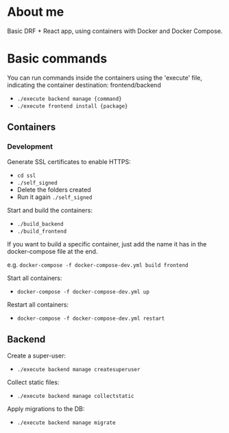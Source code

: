 # About me
Basic DRF + React app, using containers with Docker and Docker Compose.

# Basic commands

You can run commands inside the containers using the 'execute' file, indicating the container destination: frontend/backend
 - `./execute backend manage {command}`
 - `./execute frontend install {package}`

## Containers
### Development

Generate SSL certificates to enable HTTPS:
- `cd ssl`
- `./self_signed`
- Delete the folders created
- Run it again `./self_signed`

Start and build the containers:

- `./build_backend`
- `./build_frontend`

If you want to build a specific container, just add the name it has in the docker-compose file at the end. 

e.g. `docker-compose -f docker-compose-dev.yml build frontend`

Start all containers:

- `docker-compose -f docker-compose-dev.yml up`

Restart all containers:

- `docker-compose -f docker-compose-dev.yml restart`

## Backend
Create a super-user:

- `./execute backend manage createsuperuser`

Collect static files:

- `./execute backend manage collectstatic`

Apply migrations to the DB:

- `./execute backend manage migrate`
